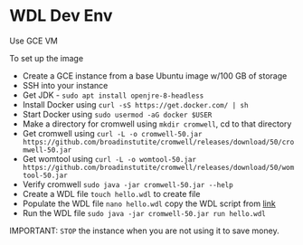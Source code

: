 # WDL Dev Env

Use GCE VM

To set up the image
- Create a GCE instance from a base Ubuntu image w/100 GB of storage
- SSH into your instance
- Get JDK - `sudo apt install openjre-8-headless`
- Install Docker using `curl -sS https://get.docker.com/ | sh`
- Start Docker using `sudo usermod -aG docker $USER`
- Make a directory for cromwell using `mkdir cromwell`, cd to that directory
- Get cromwell using `curl -L -o cromwell-50.jar https://github.com/broadinstutite/cromwell/releases/download/50/cromwell-50.jar`
- Get womtool using `curl -L -o womtool-50.jar https://github.com/broadinstutite/cromwell/releases/download/50/womtool-50.jar`
- Verify cromwell `sudo java -jar cromwell-50.jar --help`
- Create a WDL file `touch hello.wdl` to create file
- Populate the WDL file `nano hello.wdl` copy the WDL script from [link](https://github.com/openwdl/learn-wdl/blob/master/2_example_scripts/1_hello_worlds/1_hello/hello.wdl)
- Run the WDL file `sudo java -jar cromwell-50.jar run hello.wdl`




IMPORTANT: `STOP` the instance when you are not using it to save money.